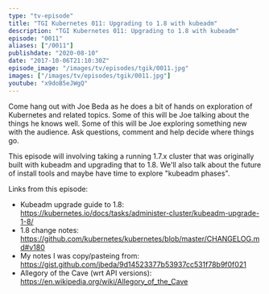 ```yaml
---
type: "tv-episode"
title: "TGI Kubernetes 011: Upgrading to 1.8 with kubeadm"
description: "TGI Kubernetes 011: Upgrading to 1.8 with kubeadm"
episode: "0011"
aliases: ["/0011"]
publishdate: "2020-08-10"
date: "2017-10-06T21:10:30Z"
episode_image: "/images/tv/episodes/tgik/0011.jpg"
images: ["/images/tv/episodes/tgik/0011.jpg"]
youtube: "x9doB5eJWgQ"
---
```


Come hang out with Joe Beda as he does a bit of hands on exploration of Kubernetes and related topics. Some of this will be Joe talking about the things he knows well. Some of this will be Joe exploring something new with the audience. Ask questions, comment and help decide where things go.

This episode will involving taking a running 1.7.x cluster that was originally built with kubeadm and upgrading that to 1.8.  We&#39;ll also talk about the future of install tools and maybe have time to explore &#34;kubeadm phases&#34;.

Links from this episode:
* Kubeadm upgrade guide to 1.8: https://kubernetes.io/docs/tasks/administer-cluster/kubeadm-upgrade-1-8/
* 1.8 change notes: https://github.com/kubernetes/kubernetes/blob/master/CHANGELOG.md#v180
* My notes I was copy/pasteing from: https://gist.github.com/jbeda/9d14523377b53937cc531f78b9f0f021
* Allegory of the Cave (wrt API versions): https://en.wikipedia.org/wiki/Allegory_of_the_Cave

